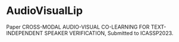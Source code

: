 # AudioVisualLip

Paper CROSS-MODAL AUDIO-VISUAL CO-LEARNING FOR TEXT-INDEPENDENT SPEAKER VERIFICATION,
Submitted to ICASSP2023.
